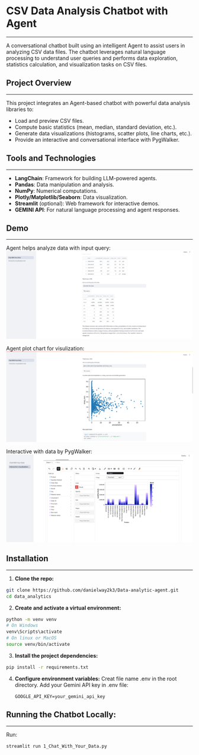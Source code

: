 # CSV Data Analysis Chatbot with Agent
---

A conversational chatbot built using an intelligent Agent to assist users in analyzing CSV data files. The chatbot leverages natural language processing to understand user queries and performs data exploration, statistics calculation, and visualization tasks on CSV files.

## Project Overview
---

This project integrates an Agent-based chatbot with powerful data analysis libraries to:
- Load and preview CSV files.
- Compute basic statistics (mean, median, standard deviation, etc.).
- Generate data visualizations (histograms, scatter plots, line charts, etc.).
- Provide an interactive and conversational interface with PygWalker.

## Tools and Technologies
---

- **LangChain**: Framework for building LLM-powered agents.
- **Pandas**: Data manipulation and analysis.
- **NumPy**: Numerical computations.
- **Plotly/Matplotlib/Seaborn**: Data visualization.
- **Streamlit** (optional): Web framework for interactive demos.
- **GEMINI API**: For natural language processing and agent responses.

## Demo
---
Agent helps analyze data with input query:
![Demo agent analyze data](assets/images/img_3.png)

Agent plot chart for visulization:
![Demo agent plot chart](assets/images/img_1.png)

Interactive with data by PygWalker:
![Demo tool interactive with data](assets/images/img_5.png)

## Installation
---

1. **Clone the repo:**
```bash
git clone https://github.com/danielway2k3/Data-analytic-agent.git
cd data_analytics
```

2. **Create and activate a virtual environment:**
```bash
python -m venv venv
# On Windows
venv\Scripts\activate
# On linux or MacOS
source venv/bin/activate
```

3. **Install the project dependencies:**
```bash
pip install -r requirements.txt
```

4. **Configure environment variables:**
    Creat file name .env in the root directory.
    Add your Gemini API key in .env file:
    ```
    GOOGLE_API_KEY=your_gemini_api_key
    ```

## Running the Chatbot Locally:
---

Run:
```bash
streamlit run 1_Chat_With_Your_Data.py
```
